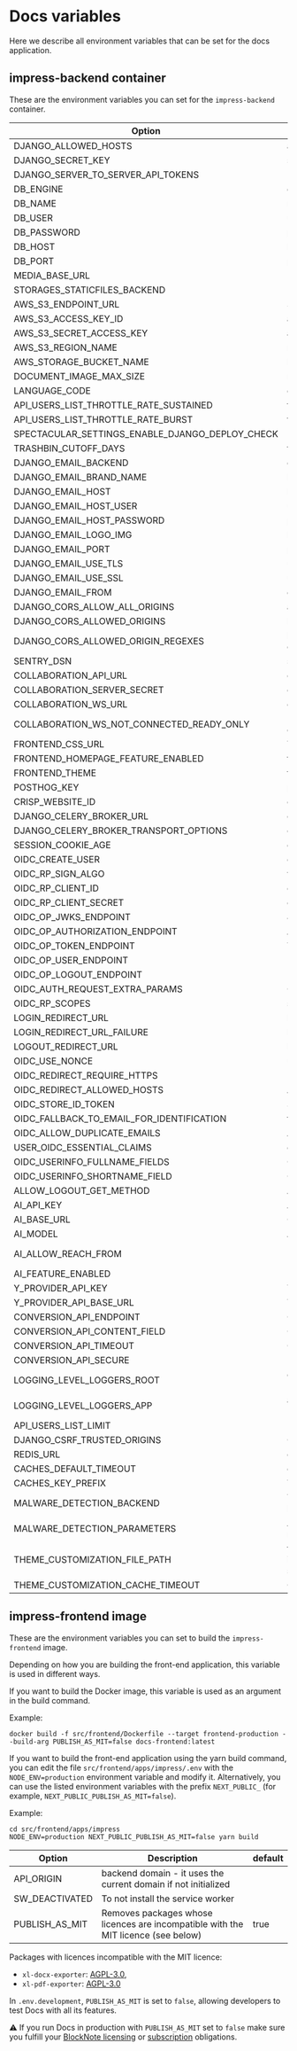 # Docs variables

Here we describe all environment variables that can be set for the docs application.

## impress-backend container

These are the environment variables you can set for the `impress-backend` container.

| Option                                          | Description                                                                                                                 | default                                                                 |
| ----------------------------------------------- | --------------------------------------------------------------------------------------------------------------------------- | ----------------------------------------------------------------------- |
| DJANGO_ALLOWED_HOSTS                            | allowed hosts                                                                                                               | []                                                                      |
| DJANGO_SECRET_KEY                               | secret key                                                                                                                  |                                                                         |
| DJANGO_SERVER_TO_SERVER_API_TOKENS              |                                                                                                                             | []                                                                      |
| DB_ENGINE                                       | engine to use for database connections                                                                                      | django.db.backends.postgresql_psycopg2                                  |
| DB_NAME                                         | name of the database                                                                                                        | impress                                                                 |
| DB_USER                                         | user to authenticate with                                                                                                   | dinum                                                                   |
| DB_PASSWORD                                     | password to authenticate with                                                                                               | pass                                                                    |
| DB_HOST                                         | host of the database                                                                                                        | localhost                                                               |
| DB_PORT                                         | port of the database                                                                                                        | 5432                                                                    |
| MEDIA_BASE_URL                                  |                                                                                                                             |                                                                         |
| STORAGES_STATICFILES_BACKEND                    |                                                                                                                             | whitenoise.storage.CompressedManifestStaticFilesStorage                 |
| AWS_S3_ENDPOINT_URL                             | S3 endpoint                                                                                                                 |                                                                         |
| AWS_S3_ACCESS_KEY_ID                            | access id for s3 endpoint                                                                                                   |                                                                         |
| AWS_S3_SECRET_ACCESS_KEY                        | access key for s3 endpoint                                                                                                  |                                                                         |
| AWS_S3_REGION_NAME                              | region name for s3 endpoint                                                                                                 |                                                                         |
| AWS_STORAGE_BUCKET_NAME                         | bucket name for s3 endpoint                                                                                                 | impress-media-storage                                                   |
| DOCUMENT_IMAGE_MAX_SIZE                         | maximum size of document in bytes                                                                                           | 10485760                                                                |
| LANGUAGE_CODE                                   | default language                                                                                                            | en-us                                                                   |
| API_USERS_LIST_THROTTLE_RATE_SUSTAINED          | throttle rate for api                                                                                                       | 180/hour                                                                |
| API_USERS_LIST_THROTTLE_RATE_BURST              | throttle rate for api on burst                                                                                              | 30/minute                                                               |
| SPECTACULAR_SETTINGS_ENABLE_DJANGO_DEPLOY_CHECK |                                                                                                                             | false                                                                   |
| TRASHBIN_CUTOFF_DAYS                            | trashbin cutoff                                                                                                             | 30                                                                      |
| DJANGO_EMAIL_BACKEND                            | email backend library                                                                                                       | django.core.mail.backends.smtp.EmailBackend                             |
| DJANGO_EMAIL_BRAND_NAME                         | brand name for email                                                                                                        |                                                                         |
| DJANGO_EMAIL_HOST                               | host name of email                                                                                                          |                                                                         |
| DJANGO_EMAIL_HOST_USER                          | user to authenticate with on the email host                                                                                 |                                                                         |
| DJANGO_EMAIL_HOST_PASSWORD                      | password to authenticate with on the email host                                                                             |                                                                         |
| DJANGO_EMAIL_LOGO_IMG                           | logo for the email                                                                                                          |                                                                         |
| DJANGO_EMAIL_PORT                               | port used to connect to email host                                                                                          |                                                                         |
| DJANGO_EMAIL_USE_TLS                            | use tls for email host connection                                                                                           | false                                                                   |
| DJANGO_EMAIL_USE_SSL                            | use sstl for email host connection                                                                                          | false                                                                   |
| DJANGO_EMAIL_FROM                               | email address used as sender                                                                                                | from@example.com                                                        |
| DJANGO_CORS_ALLOW_ALL_ORIGINS                   | allow all CORS origins                                                                                                      | true                                                                    |
| DJANGO_CORS_ALLOWED_ORIGINS                     | list of origins allowed for CORS                                                                                            | []                                                                      |
| DJANGO_CORS_ALLOWED_ORIGIN_REGEXES              | list of origins allowed for CORS using regulair expressions                                                                 | []                                                                      |
| SENTRY_DSN                                      | sentry host                                                                                                                 |                                                                         |
| COLLABORATION_API_URL                           | collaboration api host                                                                                                      |                                                                         |
| COLLABORATION_SERVER_SECRET                     | collaboration api secret                                                                                                    |                                                                         |
| COLLABORATION_WS_URL                            | collaboration websocket url                                                                                                 |                                                                         |
| COLLABORATION_WS_NOT_CONNECTED_READY_ONLY       | Users not connected to the collaboration server cannot edit                                                                 | false                                                                   |
| FRONTEND_CSS_URL                                | To add a external css file to the app                                                                                       |                                                                         |
| FRONTEND_HOMEPAGE_FEATURE_ENABLED               | frontend feature flag to display the homepage                                                                               | false                                                                   |
| FRONTEND_THEME                                  | frontend theme to use                                                                                                       |                                                                         |
| POSTHOG_KEY                                     | posthog key for analytics                                                                                                   |                                                                         |
| CRISP_WEBSITE_ID                                | crisp website id for support                                                                                                |                                                                         |
| DJANGO_CELERY_BROKER_URL                        | celery broker url                                                                                                           | redis://redis:6379/0                                                    |
| DJANGO_CELERY_BROKER_TRANSPORT_OPTIONS          | celery broker transport options                                                                                             | {}                                                                      |
| SESSION_COOKIE_AGE                              | duration of the cookie session                                                                                              | 60*60*12                                                                |
| OIDC_CREATE_USER                                | create used on OIDC                                                                                                         | false                                                                   |
| OIDC_RP_SIGN_ALGO                               | verification algorithm used OIDC tokens                                                                                     | RS256                                                                   |
| OIDC_RP_CLIENT_ID                               | client id used for OIDC                                                                                                     | impress                                                                 |
| OIDC_RP_CLIENT_SECRET                           | client secret used for OIDC                                                                                                 |                                                                         |
| OIDC_OP_JWKS_ENDPOINT                           | JWKS endpoint for OIDC                                                                                                      |                                                                         |
| OIDC_OP_AUTHORIZATION_ENDPOINT                  | Authorization endpoint for OIDC                                                                                             |                                                                         |
| OIDC_OP_TOKEN_ENDPOINT                          | Token endpoint for OIDC                                                                                                     |                                                                         |
| OIDC_OP_USER_ENDPOINT                           | User endpoint for OIDC                                                                                                      |                                                                         |
| OIDC_OP_LOGOUT_ENDPOINT                         | Logout endpoint for OIDC                                                                                                    |                                                                         |
| OIDC_AUTH_REQUEST_EXTRA_PARAMS                  | OIDC extra auth parameters                                                                                                  | {}                                                                      |
| OIDC_RP_SCOPES                                  | scopes requested for OIDC                                                                                                   | openid email                                                            |
| LOGIN_REDIRECT_URL                              | login redirect url                                                                                                          |                                                                         |
| LOGIN_REDIRECT_URL_FAILURE                      | login redirect url on failure                                                                                               |                                                                         |
| LOGOUT_REDIRECT_URL                             | logout redirect url                                                                                                         |                                                                         |
| OIDC_USE_NONCE                                  | use nonce for OIDC                                                                                                          | true                                                                    |
| OIDC_REDIRECT_REQUIRE_HTTPS                     | Require https for OIDC redirect url                                                                                         | false                                                                   |
| OIDC_REDIRECT_ALLOWED_HOSTS                     | Allowed hosts for OIDC redirect url                                                                                         | []                                                                      |
| OIDC_STORE_ID_TOKEN                             | Store OIDC token                                                                                                            | true                                                                    |
| OIDC_FALLBACK_TO_EMAIL_FOR_IDENTIFICATION       | faillback to email for identification                                                                                       | true                                                                    |
| OIDC_ALLOW_DUPLICATE_EMAILS                     | Allow duplicate emails                                                                                                      | false                                                                   |
| USER_OIDC_ESSENTIAL_CLAIMS                      | essential claims in OIDC token                                                                                              | []                                                                      |
| OIDC_USERINFO_FULLNAME_FIELDS                   | OIDC token claims to create full name                                                                                       | ["first_name", "last_name"]                                             |
| OIDC_USERINFO_SHORTNAME_FIELD                   | OIDC token claims to create shortname                                                                                       | first_name                                                              |
| ALLOW_LOGOUT_GET_METHOD                         | Allow get logout method                                                                                                     | true                                                                    |
| AI_API_KEY                                      | AI key to be used for AI Base url                                                                                           |                                                                         |
| AI_BASE_URL                                     | OpenAI compatible AI base url                                                                                               |                                                                         |
| AI_MODEL                                        | AI Model to use                                                                                                             |                                                                         |
| AI_ALLOW_REACH_FROM                             | Users that can use AI must be this level. options are "public", "authenticated", "restricted"                               | authenticated                                                           |
| AI_FEATURE_ENABLED                              | Enable AI options                                                                                                           | false                                                                   |
| Y_PROVIDER_API_KEY                              | Y provider API key                                                                                                          |                                                                         |
| Y_PROVIDER_API_BASE_URL                         | Y Provider url                                                                                                              |                                                                         |
| CONVERSION_API_ENDPOINT                         | Conversion API endpoint                                                                                                     | convert-markdown                                                        |
| CONVERSION_API_CONTENT_FIELD                    | Conversion api content field                                                                                                | content                                                                 |
| CONVERSION_API_TIMEOUT                          | Conversion api timeout                                                                                                      | 30                                                                      |
| CONVERSION_API_SECURE                           | Require secure conversion api                                                                                               | false                                                                   |
| LOGGING_LEVEL_LOGGERS_ROOT                      | default logging level. options are "DEBUG", "INFO", "WARN", "ERROR", "CRITICAL"                                             | INFO                                                                    |
| LOGGING_LEVEL_LOGGERS_APP                       | application logging level. options are "DEBUG", "INFO", "WARN", "ERROR", "CRITICAL"                                         | INFO                                                                    |
| API_USERS_LIST_LIMIT                            | Limit on API users                                                                                                          | 5                                                                       |
| DJANGO_CSRF_TRUSTED_ORIGINS                     | CSRF trusted origins                                                                                                        | []                                                                      |
| REDIS_URL                                       | cache url                                                                                                                   | redis://redis:6379/1                                                    |
| CACHES_DEFAULT_TIMEOUT                          | cache default timeout                                                                                                       | 30                                                                      |
| CACHES_KEY_PREFIX                               | The prefix used to every cache keys.                                                                                        | docs                                                                    |
| MALWARE_DETECTION_BACKEND                       | The malware detection backend use from the django-lasuite package                                                           | lasuite.malware_detection.backends.dummy.DummyBackend                   |
| MALWARE_DETECTION_PARAMETERS                    | A dict containing all the parameters to initiate the malware detection backend                                              | {"callback_path": "core.malware_detection.malware_detection_callback",} |
| THEME_CUSTOMIZATION_FILE_PATH                   | full path to the file customizing the theme. An example is provided in src/backend/impress/configuration/theme/default.json | BASE_DIR/impress/configuration/theme/default.json                       |
| THEME_CUSTOMIZATION_CACHE_TIMEOUT               | Cache duration for the customization settings                                                                               | 86400                                                                   |

## impress-frontend image

These are the environment variables you can set to build the `impress-frontend` image.

Depending on how you are building the front-end application, this variable is used in different ways.

If you want to build the Docker image, this variable is used as an argument in the build command.

Example:

```
docker build -f src/frontend/Dockerfile --target frontend-production --build-arg PUBLISH_AS_MIT=false docs-frontend:latest
```

If you want to build the front-end application using the yarn build command, you can edit the file `src/frontend/apps/impress/.env` with the `NODE_ENV=production` environment variable and modify it. Alternatively, you can use the listed environment variables with the prefix `NEXT_PUBLIC_` (for example, `NEXT_PUBLIC_PUBLISH_AS_MIT=false`).

Example:

```
cd src/frontend/apps/impress
NODE_ENV=production NEXT_PUBLIC_PUBLISH_AS_MIT=false yarn build
```

| Option         | Description                                                                       | default |
| -------------- | --------------------------------------------------------------------------------- | ------- |
| API_ORIGIN     | backend domain - it uses the current domain if not initialized                    |         |
| SW_DEACTIVATED | To not install the service worker                                                 |         |
| PUBLISH_AS_MIT | Removes packages whose licences are incompatible with the MIT licence (see below) | true    |

Packages with licences incompatible with the MIT licence:

- `xl-docx-exporter`: [AGPL-3.0](https://github.com/TypeCellOS/BlockNote/blob/main/packages/xl-docx-exporter/LICENSE),
- `xl-pdf-exporter`: [AGPL-3.0](https://github.com/TypeCellOS/BlockNote/blob/main/packages/xl-pdf-exporter/LICENSE)

In `.env.development`, `PUBLISH_AS_MIT` is set to `false`, allowing developers to test Docs with all its features.

⚠️ If you run Docs in production with `PUBLISH_AS_MIT` set to `false` make sure you fulfill your [BlockNote licensing](https://github.com/TypeCellOS/BlockNote/blob/main/packages/xl-pdf-exporter/LICENSE) or [subscription](https://www.blocknotejs.org/about#partner-with-us) obligations.
